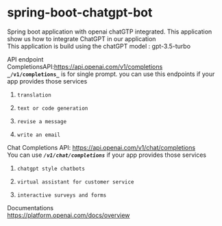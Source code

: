 # spring-boot-chatgpt-bot
Spring boot application with openai chatGTP integrated. This application show us how to integrate ChatGPT in our application  
This application is build using the chatGPT model : gpt-3.5-turbo  

API endpoint  
CompletionsAPI:https://api.openai.com/v1/completions    
**`_/v1/completions_`** is for single prompt. you can use this endpoints if your app provides those services
1.     translation
2.     text or code generation
3.     revise a message
4.     write an email

Chat Completions API: https://api.openai.com/v1/chat/completions  
You can use **_`/v1/chat/completions`_** if your app provides those services
1.     chatgpt style chatbots
2.     virtual assistant for customer service
3.     interactive surveys and forms

Documentations  
https://platform.openai.com/docs/overview

